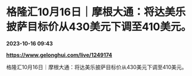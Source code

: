 # 格隆汇10月16日｜摩根大通：将达美乐披萨目标价从430美元下调至410美元。

**2023-10-16 09:43**

**https://www.gelonghui.com/live/1249174**

格隆汇10月16日｜摩根大通：将达美乐披萨目标价从430美元下调至410美元。